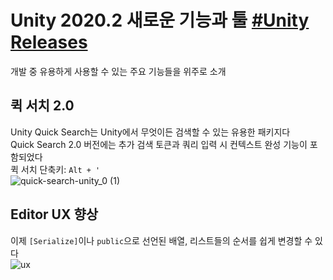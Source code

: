 # Unity 2020.2 새로운 기능과 툴 [#Unity Releases](https://unity.com/kr/releases/2020-2)
개발 중 유용하게 사용할 수 있는 주요 기능들을 위주로 소개

## 퀵 서치 2.0
Unity Quick Search는 Unity에서 무엇이든 검색할 수 있는 유용한 패키지다  
Quick Search 2.0 버전에는 추가 검색 토큰과 쿼리 입력 시 컨텍스트 완성 기능이 포함되었다  
퀵 서치 단축키: `Alt + '`  
![quick-search-unity_0 (1)](https://user-images.githubusercontent.com/37904040/109277075-29e20480-785a-11eb-9efb-ff0f04a0d60a.png)

## Editor UX 향상
이제 `[Serialize]`이나 `public`으로 선언된 배열, 리스트들의 순서를 쉽게 변경할 수 있다  
![ux](https://user-images.githubusercontent.com/37904040/109279104-b1c90e00-785c-11eb-93f5-640d5ff8a83c.PNG)
